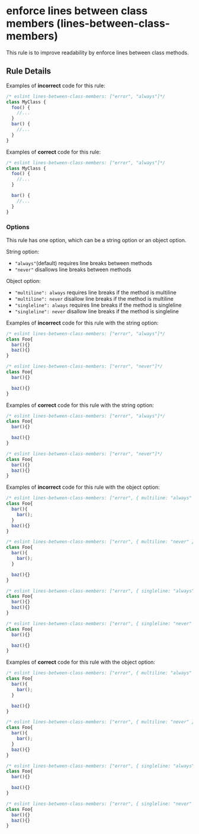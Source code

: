 # enforce lines between class members (lines-between-class-members)

This rule is to improve readability by enforce lines between class methods.

## Rule Details

Examples of **incorrect** code for this rule:

```js
/* eslint lines-between-class-members: ["error", "always"]*/
class MyClass {
  foo() {
    //...
  }
  bar() {
    //...
  }
}
```

Examples of **correct** code for this rule:

```js
/* eslint lines-between-class-members: ["error", "always"]*/
class MyClass {
  foo() {
    //...
  }

  bar() {
    //...
  }
}
```

### Options

This rule has one option, which can be a string option or an object option.

String option:

* `"always"`(default) requires line breaks between methods
* `"never"` disallows line breaks between methods

Object option:

* `"multiline": always` requires line breaks if the method is multiline
* `"multiline": never` disallow line breaks if the method is multiline
* `"singleline": always` requires line breaks if the method is singleline
* `"singleline": never` disallow line breaks if the method is singleline

Examples of **incorrect** code for this rule with the string option:

```js
/* eslint lines-between-class-members: ["error", "always"]*/
class Foo{
  bar(){}
  baz(){}
}

/* eslint lines-between-class-members: ["error", "never"]*/
class Foo{
  bar(){}

  baz(){}
}
```

Examples of **correct** code for this rule with the string option:

```js
/* eslint lines-between-class-members: ["error", "always"]*/
class Foo{
  bar(){}

  baz(){}
}

/* eslint lines-between-class-members: ["error", "never"]*/
class Foo{
  bar(){}
  baz(){}
}
```

Examples of **incorrect** code for this rule with the object option:

```js
/* eslint lines-between-class-members: ["error", { multiline: "always" }]*/
class Foo{
  bar(){
    bar();
  }
  baz(){}
}

/* eslint lines-between-class-members: ["error", { multiline: "never" }]*/
class Foo{
  bar(){
    bar();
  }

  baz(){}
}

/* eslint lines-between-class-members: ["error", { singleline: "always" }]*/
class Foo{
  bar(){}
  baz(){}
}

/* eslint lines-between-class-members: ["error", { singleline: "never" }]*/
class Foo{
  bar(){}

  baz(){}
}
```

Examples of **correct** code for this rule with the object option:

```js
/* eslint lines-between-class-members: ["error", { multiline: "always" }]*/
class Foo{
  bar(){
    bar();
  }

  baz(){}
}

/* eslint lines-between-class-members: ["error", { multiline: "never" }]*/
class Foo{
  bar(){
    bar();
  }
  baz(){}
}

/* eslint lines-between-class-members: ["error", { singleline: "always" }]*/
class Foo{
  bar(){}

  baz(){}
}

/* eslint lines-between-class-members: ["error", { singleline: "never" }]*/
class Foo{
  bar(){}
  baz(){}
}
```
